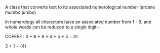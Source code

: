 A class that converts text to its associated numerological number (arcane mumbo jumbo)

In numerology all characters have an associated number from 1 - 9, and whole words can be reduced to a single digit -

COFFEE : 3 + 6 + 6 + 6 + 5 + 5 = 31

3 + 1 = (4)
